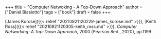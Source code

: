 +++
title = "Computer Netwoking - A Top-Down Approach"
author = ["Daniel Biasiotto"]
tags = ["book"]
draft = false
+++

[James Kurose]({{< relref "20210921120229-james_kurose.md" >}}), [Keith Ross]({{< relref "20210921120305-keith_ross.md" >}}), _Computer Networking: A Top-Down Approach_, 2000 (Pearson 8ed., 2020), pp.1199